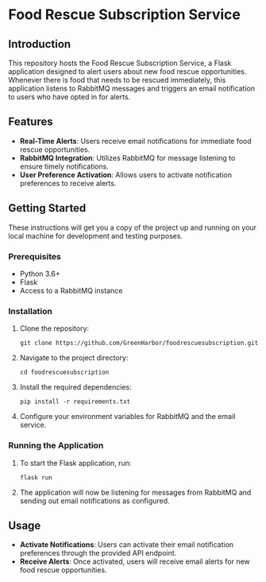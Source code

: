 # Food Rescue Subscription Service

## Introduction

This repository hosts the Food Rescue Subscription Service, a Flask application designed to alert users about new food rescue opportunities. Whenever there is food that needs to be rescued immediately, this application listens to RabbitMQ messages and triggers an email notification to users who have opted in for alerts.

## Features

- **Real-Time Alerts**: Users receive email notifications for immediate food rescue opportunities.
- **RabbitMQ Integration**: Utilizes RabbitMQ for message listening to ensure timely notifications.
- **User Preference Activation**: Allows users to activate notification preferences to receive alerts.

## Getting Started

These instructions will get you a copy of the project up and running on your local machine for development and testing purposes.

### Prerequisites

- Python 3.6+
- Flask
- Access to a RabbitMQ instance

### Installation

1. Clone the repository:
   ```
   git clone https://github.com/GreenHarbor/foodrescuesubscription.git
   ```
2. Navigate to the project directory:
   ```
   cd foodrescuesubscription
   ```
3. Install the required dependencies:
   ```
   pip install -r requirements.txt
   ```
4. Configure your environment variables for RabbitMQ and the email service.

### Running the Application

1. To start the Flask application, run:
   ```
   flask run
   ```
2. The application will now be listening for messages from RabbitMQ and sending out email notifications as configured.

## Usage

- **Activate Notifications**: Users can activate their email notification preferences through the provided API endpoint.
- **Receive Alerts**: Once activated, users will receive email alerts for new food rescue opportunities.
